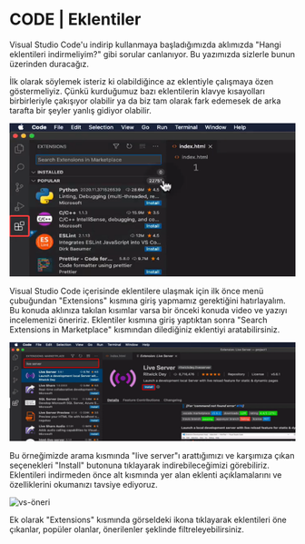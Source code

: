 # CODE | Eklentiler

Visual Studio Code'u indirip kullanmaya başladığımızda aklımızda "Hangi eklentileri indirmeliyim?" gibi sorular canlanıyor. Bu yazımızda sizlerle bunun üzerinden duracağız. 

İlk olarak söylemek isteriz ki olabildiğince az eklentiyle çalışmaya özen göstermeliyiz. Çünkü kurduğumuz bazı eklentilerin klavye kısayolları birbirleriyle çakışıyor olabilir ya da biz tam olarak fark edemesek de arka tarafta bir şeyler yanlış gidiyor olabilir.

![vs-ek](https://raw.githubusercontent.com/Kodluyoruz/taskforce/main/editor-kullanimi/visual-studio-code/vs-eklentiler/figures/vs-ek.png)

Visual Studio Code içerisinde eklentilere ulaşmak için ilk önce menü çubuğundan "Extensions" kısmına giriş yapmamız gerektiğini hatırlayalım. Bu konuda aklınıza takılan kısımlar varsa bir önceki konuda video ve yazıyı incelemenizi öneririz. Eklentiler kısmına giriş yaptıktan sonra "Search Extensions in Marketplace" kısmından dilediğiniz eklentiyi aratabilirsiniz. 

![vs-liveserver](https://raw.githubusercontent.com/Kodluyoruz/taskforce/main/editor-kullanimi/visual-studio-code/vs-eklentiler/figures/vs-liveserver.png)

Bu örneğimizde arama kısmında "live server"ı arattığımızı ve karşımıza çıkan seçenekleri "Install" butonuna tıklayarak indirebileceğimizi görebiliriz. Eklentileri indirmeden önce alt kısmında yer alan eklenti açıklamalarını ve özelliklerini okumanızı tavsiye ediyoruz.

![vs-öneri](https://raw.githubusercontent.com/Kodluyoruz/taskforce/main/editor-kullanimi/visual-studio-code/vs-eklentiler/figures/vs-%C3%B6neri.png)

Ek olarak "Extensions" kısmında görseldeki ikona tıklayarak eklentileri öne çıkanlar, popüler olanlar, önerilenler şeklinde filtreleyebilirsiniz.